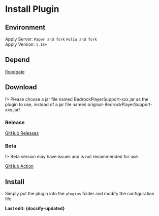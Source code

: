 # Install Plugin
## Environment
Apply Server: `Paper and fork` `Folia and fork`  
Apply Version: `1.18+`
## Depend
[floodgate](https://github.com/GeyserMC/Floodgate)
## Download
!> Please choose a jar file named BedrockPlayerSupport-xxx.jar as the plugin to use, instead of a jar file named original-BedrockPlayerSupport-xxx.jar!
### Release
[GitHub Releases](https://github.com/DongShaoNB/BedrockPlayerSupport/releases)  
### Beta
!> Beta version may have issues and is not recommended for use

[GitHub Action](https://github.com/DongShaoNB/BedrockPlayerSupport/actions/workflows/maven.yml)
## Install
Simply put the plugin into the `plugins` folder and modify the configuration file

**Last edit: {docsify-updated}**